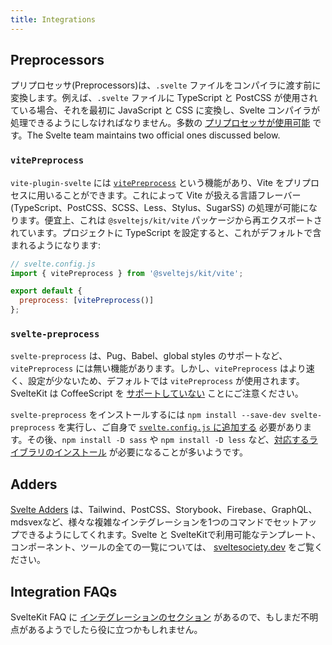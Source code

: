 ```yaml
---
title: Integrations
---
```


## Preprocessors

プリプロセッサ(Preprocessors)は、`.svelte` ファイルをコンパイラに渡す前に変換します。例えば、`.svelte` ファイルに TypeScript と PostCSS が使用されている場合、それを最初に JavaScript と CSS に変換し、Svelte コンパイラが処理できるようにしなければなりません。多数の [プリプロセッサが使用可能](https://sveltesociety.dev/tools#preprocessors) です。The Svelte team maintains two official ones discussed below.

### `vitePreprocess`

`vite-plugin-svelte` には [`vitePreprocess`](https://github.com/sveltejs/vite-plugin-svelte/blob/main/docs/preprocess.md) という機能があり、Vite をプリプロセスに用いることができます。これによって Vite が扱える言語フレーバー (TypeScript、PostCSS、SCSS、Less、Stylus、SugarSS) の処理が可能になります。便宜上、これは `@sveltejs/kit/vite` パッケージから再エクスポートされています。プロジェクトに TypeScript を設定すると、これがデフォルトで含まれるようになります:

```js
// svelte.config.js
import { vitePreprocess } from '@sveltejs/kit/vite';

export default {
  preprocess: [vitePreprocess()]
};
```

### `svelte-preprocess`

`svelte-preprocess` は、Pug、Babel、global styles のサポートなど、`vitePreprocess` には無い機能があります。しかし、`vitePreprocess` はより速く、設定が少ないため、デフォルトでは `vitePreprocess` が使用されます。SvelteKit は CoffeeScript を [サポートしていない](https://github.com/sveltejs/kit/issues/2920#issuecomment-996469815) ことにご注意ください。

`svelte-preprocess` をインストールするには `npm install --save-dev svelte-preprocess` を実行し、ご自身で [`svelte.config.js` に追加する](https://github.com/sveltejs/svelte-preprocess/blob/main/docs/usage.md#with-svelte-config) 必要があります。その後、`npm install -D sass` や `npm install -D less` など、[対応するライブラリのインストール](https://github.com/sveltejs/svelte-preprocess/blob/main/docs/getting-started.md) が必要になることが多いようです。

## Adders

[Svelte Adders](https://sveltesociety.dev/templates#adders) は、Tailwind、PostCSS、Storybook、Firebase、GraphQL、mdsvexなど、様々な複雑なインテグレーションを1つのコマンドでセットアップできるようにしてくれます。Svelte と SvelteKitで利用可能なテンプレート、コンポーネント、ツールの全ての一覧については、 [sveltesociety.dev](https://sveltesociety.dev/) をご覧ください。

## Integration FAQs

SvelteKit FAQ に [インテグレーションのセクション](../faq#integrations) があるので、もしまだ不明点があるようでしたら役に立つかもしれません。
